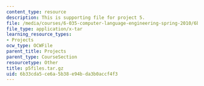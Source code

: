 ```yaml
---
content_type: resource
description: This is supporting file for project 5.
file: /media/courses/6-035-computer-language-engineering-spring-2010/6b33cda5ce6a5b38e94bda3b0accf4f3_p5files.tar.gz
file_type: application/x-tar
learning_resource_types:
- Projects
ocw_type: OCWFile
parent_title: Projects
parent_type: CourseSection
resourcetype: Other
title: p5files.tar.gz
uid: 6b33cda5-ce6a-5b38-e94b-da3b0accf4f3
---
```


